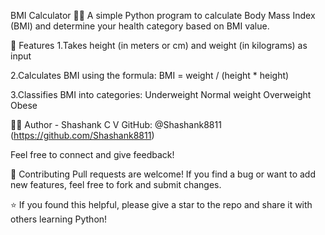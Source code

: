 BMI Calculator 🏋️‍♂️
A simple Python program to calculate Body Mass Index (BMI) and determine your health category based on BMI value.

📌 Features
1.Takes height (in meters or cm) and weight (in kilograms) as input

2.Calculates BMI using the formula:
BMI = weight / (height \* height)

3.Classifies BMI into categories:
Underweight
Normal weight
Overweight
Obese

👨‍💻 Author - Shashank C V GitHub: @Shashank8811 (https://github.com/Shashank8811)

Feel free to connect and give feedback!

🤝 Contributing
Pull requests are welcome! If you find a bug or want to add new features, feel free to fork and submit changes.

⭐ If you found this helpful, please give a star to the repo and share it with others learning Python!
